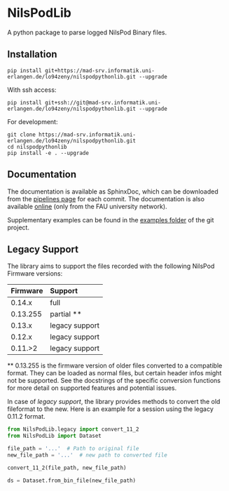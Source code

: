 # NilsPodLib

A python package to parse logged NilsPod Binary files.

## Installation

```
pip install git+https://mad-srv.informatik.uni-erlangen.de/lo94zeny/nilspodpythonlib.git --upgrade
```

With ssh access:

```
pip install git+ssh://git@mad-srv.informatik.uni-erlangen.de/lo94zeny/nilspodpythonlib.git --upgrade
```

For development:

```
git clone https://mad-srv.informatik.uni-erlangen.de/lo94zeny/nilspodpythonlib.git
cd nilspodpythonlib
pip install -e . --upgrade
```

## Documentation

The documentation is available as SphinxDoc, which can be downloaded from the [pipelines page](https://mad-srv.informatik.uni-erlangen.de/lo94zeny/nilspodpythonlib/-/jobs/artifacts/master/download?job=docs) for each commit.
The documentation is also available [online](http://lo94zeny.mad-pages.informatik.uni-erlangen.de/nilspodpythonlib/README.html) (only from the FAU university network).

Supplementary examples can be found in the [examples folder](https://mad-srv.informatik.uni-erlangen.de/lo94zeny/nilspodpythonlib/tree/master/examples) of the git project.

## Legacy Support

The library aims to support the files recorded with the following NilsPod Firmware versions:

| Firmware      | Support           |
| ------------- |:------------------|
| 0.14.x        | full              |
| 0.13.255      | partial **        |
| 0.13.x        | legacy support    |
| 0.12.x        | legacy support    |
| 0.11.>2       | legacy support    |


\*\* 0.13.255 is the firmware version of older files converted to a compatible format.
They can be loaded as normal files, but certain header infos might not be supported.
See the docstrings of the specific conversion functions for more detail on supported features and potential issues.

In case of *legacy support*, the library provides methods to convert the old fileformat to the new.
Here is an example for a session using the legacy 0.11.2 format.

```python
from NilsPodLib.legacy import convert_11_2
from NilsPodLib import Dataset

file_path = '...'  # Path to original file
new_file_path = '...'  # new path to converted file

convert_11_2(file_path, new_file_path)

ds = Dataset.from_bin_file(new_file_path)
```
 